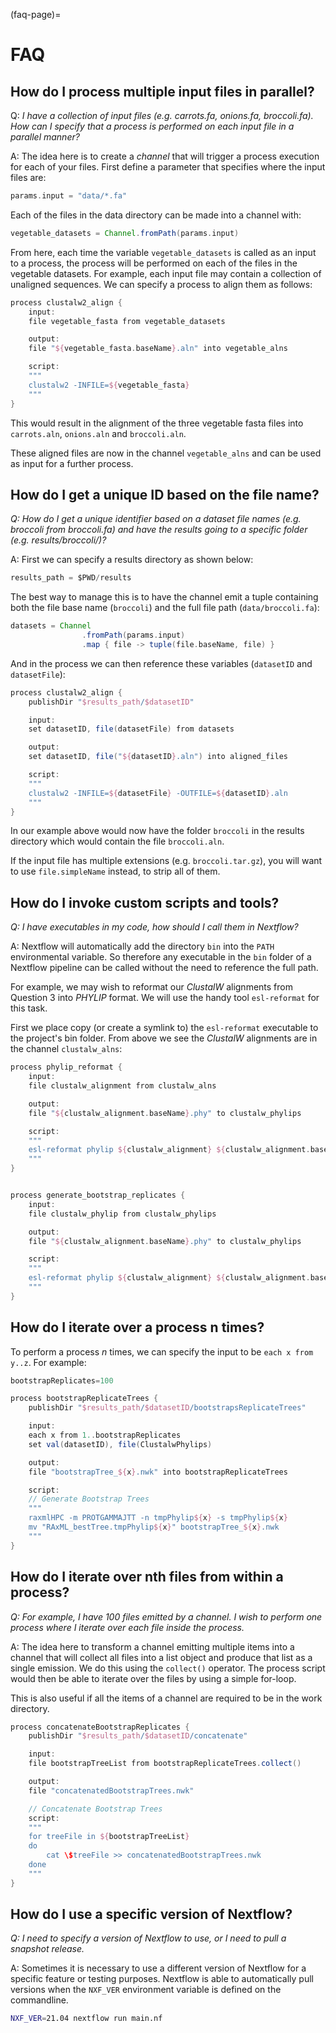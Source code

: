 (faq-page)=

# FAQ

## How do I process multiple input files in parallel?

Q: *I have a collection of input files (e.g. carrots.fa, onions.fa, broccoli.fa). How can I specify that a process is performed on each input file in a parallel manner?*

A: The idea here is to create a *channel* that will trigger a process
execution for each of your files. First define a parameter that specifies where
the input files are:

```groovy
params.input = "data/*.fa"
```

Each of the files in the data directory can be made into a channel with:

```groovy
vegetable_datasets = Channel.fromPath(params.input)
```

From here, each time the variable `vegetable_datasets` is called as an
input to a process, the process will be performed on each of the files
in the vegetable datasets. For example, each input file may contain a
collection of unaligned sequences. We can specify a process to align
them as follows:

```groovy
process clustalw2_align {
    input:
    file vegetable_fasta from vegetable_datasets

    output:
    file "${vegetable_fasta.baseName}.aln" into vegetable_alns

    script:
    """
    clustalw2 -INFILE=${vegetable_fasta}
    """
}
```

This would result in the alignment of the three vegetable fasta files
into `carrots.aln`, `onions.aln` and `broccoli.aln`.

These aligned files are now in the channel `vegetable_alns` and can be
used as input for a further process.

## How do I get a unique ID based on the file name?

*Q: How do I get a unique identifier based on a dataset file names (e.g. broccoli from broccoli.fa) and have the results going to a specific folder (e.g. results/broccoli/)?*

A: First we can specify a results directory as shown below:

```groovy
results_path = $PWD/results
```

The best way to manage this is to have the channel emit a tuple
containing both the file base name (`broccoli`) and the full file path
(`data/broccoli.fa`):

```groovy
datasets = Channel
                .fromPath(params.input)
                .map { file -> tuple(file.baseName, file) }
```

And in the process we can then reference these variables (`datasetID`
and `datasetFile`):

```groovy
process clustalw2_align {
    publishDir "$results_path/$datasetID"

    input:
    set datasetID, file(datasetFile) from datasets

    output:
    set datasetID, file("${datasetID}.aln") into aligned_files

    script:
    """
    clustalw2 -INFILE=${datasetFile} -OUTFILE=${datasetID}.aln
    """
}
```

In our example above would now have the folder `broccoli` in the results directory which would
contain the file `broccoli.aln`.

If the input file has multiple extensions (e.g. `broccoli.tar.gz`), you will want to use
`file.simpleName` instead, to strip all of them.

## How do I invoke custom scripts and tools?

*Q: I have executables in my code, how should I call them in Nextflow?*

A: Nextflow will automatically add the directory `bin` into the `PATH`
environmental variable. So therefore any executable in the `bin`
folder of a Nextflow pipeline can be called without the need to
reference the full path.

For example, we may wish to reformat our *ClustalW* alignments from
Question 3 into *PHYLIP* format. We will use the handy tool
`esl-reformat` for this task.

First we place copy (or create a symlink to) the `esl-reformat`
executable to the project's bin folder. From above we see the *ClustalW*
alignments are in the channel `clustalw_alns`:

```groovy
process phylip_reformat {
    input:
    file clustalw_alignment from clustalw_alns

    output:
    file "${clustalw_alignment.baseName}.phy" to clustalw_phylips

    script:
    """
    esl-reformat phylip ${clustalw_alignment} ${clustalw_alignment.baseName}.phy
    """
}


process generate_bootstrap_replicates {
    input:
    file clustalw_phylip from clustalw_phylips

    output:
    file "${clustalw_alignment.baseName}.phy" to clustalw_phylips

    script:
    """
    esl-reformat phylip ${clustalw_alignment} ${clustalw_alignment.baseName}.phy
    """
}
```

## How do I iterate over a process n times?

To perform a process *n* times, we can specify the input to be
`each x from y..z`. For example:

```groovy
bootstrapReplicates=100

process bootstrapReplicateTrees {
    publishDir "$results_path/$datasetID/bootstrapsReplicateTrees"

    input:
    each x from 1..bootstrapReplicates
    set val(datasetID), file(ClustalwPhylips)

    output:
    file "bootstrapTree_${x}.nwk" into bootstrapReplicateTrees

    script:
    // Generate Bootstrap Trees
    """
    raxmlHPC -m PROTGAMMAJTT -n tmpPhylip${x} -s tmpPhylip${x}
    mv "RAxML_bestTree.tmpPhylip${x}" bootstrapTree_${x}.nwk
    """
}
```

## How do I iterate over nth files from within a process?

*Q: For example, I have 100 files emitted by a channel. I wish to perform one process where I iterate over each file inside the process.*

A: The idea here to transform a channel emitting multiple items into a channel
that will collect all files into a list object and produce that list as a single emission. We do this using the `collect()` operator. The process script would then be able to iterate over
the files by using a simple for-loop.

This is also useful if all the items of a channel are required to be in the work directory.

```groovy
process concatenateBootstrapReplicates {
    publishDir "$results_path/$datasetID/concatenate"

    input:
    file bootstrapTreeList from bootstrapReplicateTrees.collect()

    output:
    file "concatenatedBootstrapTrees.nwk"

    // Concatenate Bootstrap Trees
    script:
    """
    for treeFile in ${bootstrapTreeList}
    do
        cat \$treeFile >> concatenatedBootstrapTrees.nwk
    done
    """
}
```

## How do I use a specific version of Nextflow?

*Q: I need to specify a version of Nextflow to use, or I need to pull a snapshot release.*

A: Sometimes it is necessary to use a different version of Nextflow for a specific feature or testing purposes. Nextflow is able to automatically pull versions when the `NXF_VER` environment variable is defined on the commandline.

```bash
NXF_VER=21.04 nextflow run main.nf
```
